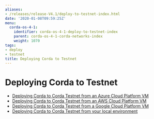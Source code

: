 ```yaml
---
aliases:
- /releases/release-V4.1/deploy-to-testnet-index.html
date: '2020-01-08T09:59:25Z'
menu:
  corda-os-4-1:
    identifier: corda-os-4-1-deploy-to-testnet-index
    parent: corda-os-4-1-corda-networks-index
    weight: 1070
tags:
- deploy
- testnet
title: Deploying Corda to Testnet
---
```



# Deploying Corda to Testnet



* [Deploying Corda to Corda Testnet from an Azure Cloud Platform VM](azure-vm-explore.md)
* [Deploying Corda to Corda Testnet from an AWS Cloud Platform VM](aws-vm-explore.md)
* [Deploying Corda to Corda Testnet from a Google Cloud Platform VM](gcp-vm.md)
* [Deploying Corda to Corda Testnet from your local environment](deploy-locally.md)




